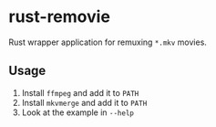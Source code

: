 # rust-removie
Rust wrapper application for remuxing `*.mkv` movies.

## Usage
1. Install `ffmpeg` and add it to `PATH`
2. Install `mkvmerge` and add it to `PATH`
3. Look at the example in `--help`
